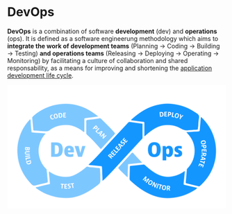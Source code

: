 # DevOps

**DevOps** is a combination of software **development** (dev) and **operations** (ops). It is defined as a software engineerung methodology which aims to **integrate the work of development teams** (Planning &rarr; Coding &rarr; Building &rarr; Testing) **and operations teams** (Releasing &rarr; Deploying &rarr; Operating &rarr; Monitoring) by facilitating a culture of collaboration and shared responsability, as a means for improving and shortening the [application development life cycle](https://en.wikipedia.org/wiki/Systems_development_life_cycle).

<!-- DevOps Graphics -->
![Devops.svg](devops.svg)